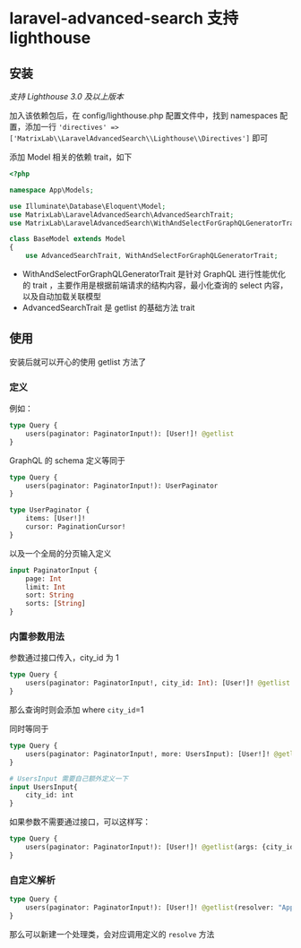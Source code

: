# laravel-advanced-search 支持 lighthouse 

## 安装

*支持 Lighthouse 3.0 及以上版本*

加入该依赖包后，在 config/lighthouse.php 配置文件中，找到 namespaces 配置，添加一行 `'directives' => ['MatrixLab\\LaravelAdvancedSearch\\Lighthouse\\Directives']` 即可

添加 Model 相关的依赖 trait，如下

```php
<?php

namespace App\Models;

use Illuminate\Database\Eloquent\Model;
use MatrixLab\LaravelAdvancedSearch\AdvancedSearchTrait;
use MatrixLab\LaravelAdvancedSearch\WithAndSelectForGraphQLGeneratorTrait;

class BaseModel extends Model
{
    use AdvancedSearchTrait, WithAndSelectForGraphQLGeneratorTrait;

```

- WithAndSelectForGraphQLGeneratorTrait 是针对 GraphQL 进行性能优化的 trait ，主要作用是根据前端请求的结构内容，最小化查询的 select 内容，以及自动加载关联模型
- AdvancedSearchTrait 是 getlist 的基础方法 trait 

## 使用

安装后就可以开心的使用 getlist 方法了

### 定义

例如：

```graphql
type Query {
    users(paginator: PaginatorInput!): [User!]! @getlist
}
```

GraphQL 的 schema 定义等同于

```graphql
type Query {
    users(paginator: PaginatorInput!): UserPaginator
}

type UserPaginator {
    items: [User!]!
    cursor: PaginationCursor!
}
```

以及一个全局的分页输入定义

```graphql
input PaginatorInput {
    page: Int
    limit: Int
    sort: String
    sorts: [String]
}
```

### 内置参数用法

参数通过接口传入，city_id 为 1

```graphql
type Query {
    users(paginator: PaginatorInput!, city_id: Int): [User!]! @getlist
}
```

那么查询时则会添加 where `city_id`=1

同时等同于

```graphql
type Query {
    users(paginator: PaginatorInput!, more: UsersInput): [User!]! @getlist
}

# UsersInput 需要自己额外定义一下
input UsersInput{
    city_id: int
}
```

如果参数不需要通过接口，可以这样写：

```graphql
type Query {
    users(paginator: PaginatorInput!): [User!]! @getlist(args: {city_id: 1})
}
```

### 自定义解析

```graphql
type Query {
    users(paginator: PaginatorInput!): [User!]! @getlist(resolver: "App\\GraphQL\\Queries\\Users@resolve")
}
```

那么可以新建一个处理类，会对应调用定义的 `resolve` 方法